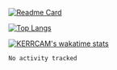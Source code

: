 [![Readme Card](https://github-readme-stats.vercel.app/api/pin/?username=KERRCAM&repo=github-readme-stats)](https://github.com/anuraghazra/github-readme-stats)

[![Top Langs](https://github-readme-stats.vercel.app/api/top-langs/?username=KERRCAM&hide=CMake,Makefile)](https://github.com/anuraghazra/github-readme-stats) 

[![KERRCAM's wakatime stats](https://github-readme-stats.vercel.app/api/wakatime?username=KERRCAM)](https://github.com/anuraghazra/github-readme-stats)

<!--- [![KERRCAM's GitHub stats](https://github-readme-stats.vercel.app/api?username=KERRCAM&show_icons=true&theme=radical)](https://github.com/anuraghazra/github-readme-stats) 

name: Waka Readme

on:
  workflow_dispatch: # for manual workflow trigger
  schedule:
    - cron: "0 0 * * *" # runs at every 12AM UTC

jobs:
  update-readme:
    name: WakaReadme DevMetrics
    runs-on: ubuntu-latest
    steps:
      - uses: athul/waka-readme@master
        with:
          WAKATIME_API_KEY: ${{ secrets.WAKATIME_API_KEY }}
          # following flags are required, only if this is not on
          # profile readme, remove the leading `#` to use them
          #GH_TOKEN: ${{ secrets.GH_TOKEN }}
          #REPOSITORY: <gh_username/gh_username>

<!--START_SECTION:waka-->

```txt
No activity tracked
```

<!--END_SECTION:waka-->
